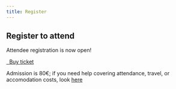```yaml
---
title: Register
---
```


## Register to attend

Attendee registration is now open!

<a class="btn btn-lg btn-default" href="http://www.cvent.com/d/cyqq4q/4W" target="_blank" role="button">
  <i class="fa fa-briefcase"></i>&nbsp;&nbsp;Buy ticket
</a>


Admission is 80€; if you need help covering attendance, travel, or accomodation costs, look [here](https://promcon.io/2019-munich/diversity/)

